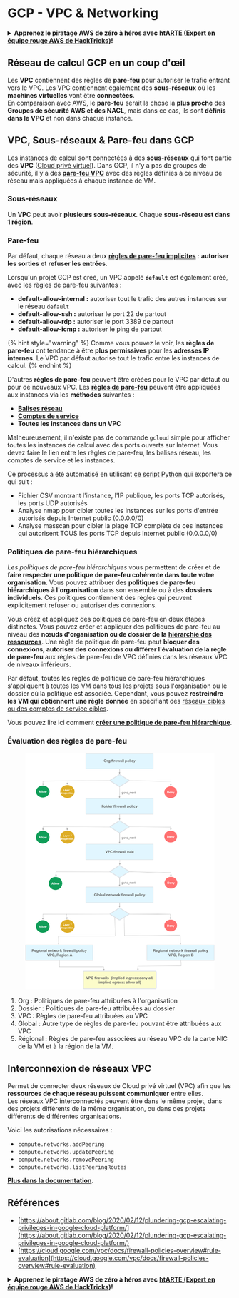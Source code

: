 # GCP - VPC & Networking

<details>

<summary><strong>Apprenez le piratage AWS de zéro à héros avec</strong> <a href="https://training.hacktricks.xyz/courses/arte"><strong>htARTE (Expert en équipe rouge AWS de HackTricks)</strong></a><strong>!</strong></summary>

Autres façons de soutenir HackTricks :

- Si vous souhaitez voir votre **entreprise annoncée dans HackTricks** ou **télécharger HackTricks en PDF**, consultez les [**PLANS D'ABONNEMENT**](https://github.com/sponsors/carlospolop) !
- Obtenez le [**swag officiel PEASS & HackTricks**](https://peass.creator-spring.com)
- Découvrez [**La famille PEASS**](https://opensea.io/collection/the-peass-family), notre collection exclusive de [**NFT**](https://opensea.io/collection/the-peass-family)
- **Rejoignez le** 💬 [**groupe Discord**](https://discord.gg/hRep4RUj7f) ou le [**groupe Telegram**](https://t.me/peass) ou **suivez-nous** sur **Twitter** 🐦 [**@hacktricks\_live**](https://twitter.com/hacktricks\_live)**.**
- **Partagez vos astuces de piratage en soumettant des PR aux** [**HackTricks**](https://github.com/carlospolop/hacktricks) et [**HackTricks Cloud**](https://github.com/carlospolop/hacktricks-cloud) dépôts GitHub.

</details>

## **Réseau de calcul GCP en un coup d'œil**

Les **VPC** contiennent des règles de **pare-feu** pour autoriser le trafic entrant vers le VPC. Les VPC contiennent également des **sous-réseaux** où les **machines virtuelles** vont être **connectées**.\
En comparaison avec AWS, le **pare-feu** serait la chose la **plus proche** des **Groupes de sécurité AWS et des NACL**, mais dans ce cas, ils sont **définis dans le VPC** et non dans chaque instance.

## **VPC, Sous-réseaux & Pare-feu dans GCP**

Les instances de calcul sont connectées à des **sous-réseaux** qui font partie des **VPC** ([Cloud privé virtuel](https://cloud.google.com/vpc/docs/vpc)). Dans GCP, il n'y a pas de groupes de sécurité, il y a des [**pare-feu VPC**](https://cloud.google.com/vpc/docs/firewalls) avec des règles définies à ce niveau de réseau mais appliquées à chaque instance de VM.

### Sous-réseaux

Un **VPC** peut avoir **plusieurs sous-réseaux**. Chaque **sous-réseau est dans 1 région**.

### Pare-feu

Par défaut, chaque réseau a deux [**règles de pare-feu implicites**](https://cloud.google.com/vpc/docs/firewalls#default\_firewall\_rules) : **autoriser les sorties** et **refuser les entrées**.

Lorsqu'un projet GCP est créé, un VPC appelé **`default`** est également créé, avec les règles de pare-feu suivantes :

- **default-allow-internal :** autoriser tout le trafic des autres instances sur le réseau `default`
- **default-allow-ssh :** autoriser le port 22 de partout
- **default-allow-rdp :** autoriser le port 3389 de partout
- **default-allow-icmp :** autoriser le ping de partout

{% hint style="warning" %}
Comme vous pouvez le voir, les **règles de pare-feu** ont tendance à être **plus permissives** pour les **adresses IP internes**. Le VPC par défaut autorise tout le trafic entre les instances de calcul.
{% endhint %}

D'autres **règles de pare-feu** peuvent être créées pour le VPC par défaut ou pour de nouveaux VPC. Les [**règles de pare-feu**](https://cloud.google.com/vpc/docs/firewalls) peuvent être appliquées aux instances via les **méthodes** suivantes :

- [**Balises réseau**](https://cloud.google.com/vpc/docs/add-remove-network-tags)
- [**Comptes de service**](https://cloud.google.com/vpc/docs/firewalls#serviceaccounts)
- **Toutes les instances dans un VPC**

Malheureusement, il n'existe pas de commande `gcloud` simple pour afficher toutes les instances de calcul avec des ports ouverts sur Internet. Vous devez faire le lien entre les règles de pare-feu, les balises réseau, les comptes de service et les instances.

Ce processus a été automatisé en utilisant [ce script Python](https://gitlab.com/gitlab-com/gl-security/gl-redteam/gcp\_firewall\_enum) qui exportera ce qui suit :

- Fichier CSV montrant l'instance, l'IP publique, les ports TCP autorisés, les ports UDP autorisés
- Analyse nmap pour cibler toutes les instances sur les ports d'entrée autorisés depuis Internet public (0.0.0.0/0)
- Analyse masscan pour cibler la plage TCP complète de ces instances qui autorisent TOUS les ports TCP depuis Internet public (0.0.0.0/0)

### Politiques de pare-feu hiérarchiques <a href="#hierarchical-firewall-policies" id="hierarchical-firewall-policies"></a>

_Les politiques de pare-feu hiérarchiques_ vous permettent de créer et de **faire respecter une politique de pare-feu cohérente dans toute votre organisation**. Vous pouvez attribuer des **politiques de pare-feu hiérarchiques à l'organisation** dans son ensemble ou à des **dossiers individuels**. Ces politiques contiennent des règles qui peuvent explicitement refuser ou autoriser des connexions.

Vous créez et appliquez des politiques de pare-feu en deux étapes distinctes. Vous pouvez créer et appliquer des politiques de pare-feu au niveau des **nœuds d'organisation ou de dossier de la** [**hiérarchie des ressources**](https://cloud.google.com/resource-manager/docs/cloud-platform-resource-hierarchy). Une règle de politique de pare-feu peut **bloquer des connexions, autoriser des connexions ou différer l'évaluation de la règle de pare-feu** aux règles de pare-feu de VPC définies dans les réseaux VPC de niveaux inférieurs.

Par défaut, toutes les règles de politique de pare-feu hiérarchiques s'appliquent à toutes les VM dans tous les projets sous l'organisation ou le dossier où la politique est associée. Cependant, vous pouvez **restreindre les VM qui obtiennent une règle donnée** en spécifiant des [réseaux cibles ou des comptes de service cibles](https://cloud.google.com/vpc/docs/firewall-policies#targets).

Vous pouvez lire ici comment [**créer une politique de pare-feu hiérarchique**](https://cloud.google.com/vpc/docs/using-firewall-policies#gcloud).

### Évaluation des règles de pare-feu

<figure><img src="../../../../.gitbook/assets/image.png" alt=""><figcaption></figcaption></figure>

1. Org : Politiques de pare-feu attribuées à l'organisation
2. Dossier : Politiques de pare-feu attribuées au dossier
3. VPC : Règles de pare-feu attribuées au VPC
4. Global : Autre type de règles de pare-feu pouvant être attribuées aux VPC
5. Régional : Règles de pare-feu associées au réseau VPC de la carte NIC de la VM et à la région de la VM.

## Interconnexion de réseaux VPC

Permet de connecter deux réseaux de Cloud privé virtuel (VPC) afin que les **ressources de chaque réseau puissent communiquer** entre elles.\
Les réseaux VPC interconnectés peuvent être dans le même projet, dans des projets différents de la même organisation, ou dans des projets différents de différentes organisations.

Voici les autorisations nécessaires :

- `compute.networks.addPeering`
- `compute.networks.updatePeering`
- `compute.networks.removePeering`
- `compute.networks.listPeeringRoutes`

[**Plus dans la documentation**](https://cloud.google.com/vpc/docs/vpc-peering).

## Références

- [https://about.gitlab.com/blog/2020/02/12/plundering-gcp-escalating-privileges-in-google-cloud-platform/](https://about.gitlab.com/blog/2020/02/12/plundering-gcp-escalating-privileges-in-google-cloud-platform/)
- [https://cloud.google.com/vpc/docs/firewall-policies-overview#rule-evaluation](https://cloud.google.com/vpc/docs/firewall-policies-overview#rule-evaluation)

<details>

<summary><strong>Apprenez le piratage AWS de zéro à héros avec</strong> <a href="https://training.hacktricks.xyz/courses/arte"><strong>htARTE (Expert en équipe rouge AWS de HackTricks)</strong></a><strong>!</strong></summary>

Autres façons de soutenir HackTricks :

- Si vous souhaitez voir votre **entreprise annoncée dans HackTricks** ou **télécharger HackTricks en PDF**, consultez les [**PLANS D'ABONNEMENT**](https://github.com/sponsors/carlospolop) !
- Obtenez le [**swag officiel PEASS & HackTricks**](https://peass.creator-spring.com)
- Découvrez [**La famille PEASS**](https://opensea.io/collection/the-peass-family), notre collection exclusive de [**NFT**](https://opensea.io/collection/the-peass-family)
- **Rejoignez le** 💬 [**groupe Discord**](https://discord.gg/hRep4RUj7f) ou le [**groupe Telegram**](https://t.me/peass) ou **suivez-nous** sur **Twitter** 🐦 [**@hacktricks\_live**](https://twitter.com/hacktricks\_live)**.**
- **Partagez vos astuces de piratage en soumettant des PR aux** [**HackTricks**](https://github.com/carlospolop/hacktricks) et [**HackTricks Cloud**](https://github.com/carlospolop/hacktricks-cloud) dépôts GitHub.

</details>
